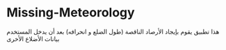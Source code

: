 # Missing-Meteorology
هذا تطبيق يقوم بإيجاد الأرصاد الناقصة (طول الضلع و انحرافه) بعد أن يدخل المستخدم بيانات الأضلاع الأخرى
